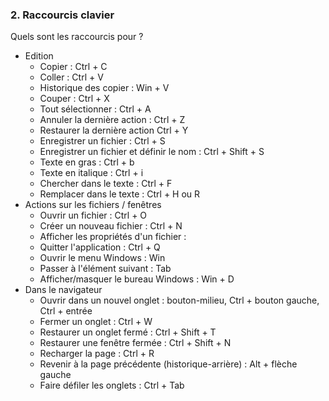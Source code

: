 
### 2. Raccourcis clavier

Quels sont les raccourcis pour ?

- Edition
    - Copier : Ctrl + C
    - Coller : Ctrl + V
    - Historique des copier : Win + V
    - Couper : Ctrl + X
    - Tout sélectionner : Ctrl + A
    - Annuler la dernière action : Ctrl + Z
    - Restaurer la dernière action Ctrl + Y
    - Enregistrer un fichier : Ctrl + S
    - Enregistrer un fichier et définir le nom : Ctrl + Shift + S
    - Texte en gras : Ctrl + b
    - Texte en italique : Ctrl + i
    - Chercher dans le texte : Ctrl + F
    - Remplacer dans le texte : Ctrl + H ou R
- Actions sur les fichiers / fenêtres
    - Ouvrir un fichier : Ctrl + O
    - Créer un nouveau fichier : Ctrl + N
    - Afficher les propriétés d'un fichier : 
    - Quitter l'application : Ctrl + Q
    - Ouvrir le menu Windows : Win
    - Passer à l'élément suivant : Tab
    - Afficher/masquer le bureau Windows : Win + D
- Dans le navigateur
    - Ouvrir dans un nouvel onglet : bouton-milieu, Ctrl + bouton gauche, Ctrl + entrée
    - Fermer un onglet : Ctrl + W
    - Restaurer un onglet fermé : Ctrl + Shift + T
    - Restaurer une fenêtre fermée : Ctrl + Shift + N
    - Recharger la page : Ctrl + R
    - Revenir à la page précédente (historique-arrière) : Alt + flèche gauche
    - Faire défiler les onglets : Ctrl + Tab
